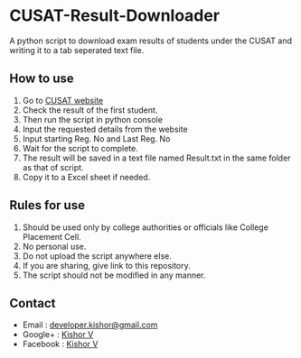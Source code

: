 # CUSAT-Result-Downloader
A python script to download exam results of students under the CUSAT and writing it to a tab seperated text file.

## How to use
1. Go to [CUSAT website](http://exam.cusat.ac.in/)
2. Check the result of the first student.
3. Then run the script in python console
4. Input the requested details from the website
5. Input starting Reg. No and Last Reg. No
6. Wait for the script to complete.
7. The result will be saved in a text file named Result.txt in the same folder as that of script.
8. Copy it to a Excel sheet if needed.


## Rules for use
1. Should be used only by college authorities or officials like College Placement Cell.
2. No personal use.
3. Do not upload the script anywhere else.
4. If you are sharing, give link to this repository.
5. The script should not be modified in any manner.


## Contact
* Email : [developer.kishor@gmail.com](mailto:developer.kishor@gmail.com)
* Google+ : [Kishor V](https://plus.google.com/+kishorv06/)
* Facebook : [Kishor V](https://facebook.com/kishorv06)


